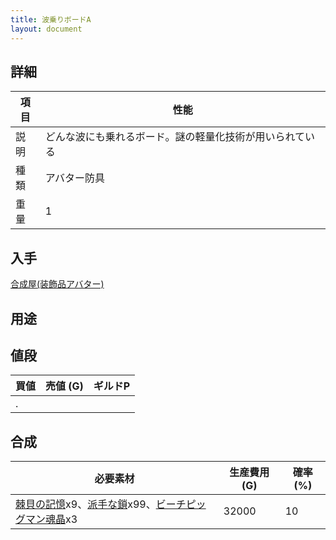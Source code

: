 ```yaml
---
title: 波乗りボードA
layout: document
---
```

## 詳細

|項目|性能|
|---|---|
|説明|どんな波にも乗れるボード。謎の軽量化技術が用いられている|
|種類|アバター防具|
|重量|1|

## 入手

[合成屋(装飾品アバター)](合成屋(装飾品アバター))

## 用途

## 値段

|買値|売値 (G)|ギルドP|
|---|---|---|
|.|||

## 合成

|必要素材|生産費用 (G)|確率 (%)|
|---|---|---|
|[棘貝の記憶](棘貝の記憶)x9、[派手な鎖](派手な鎖)x99、[ビーチピッグマン魂晶](ビーチピッグマン魂晶)x3|32000|10|
